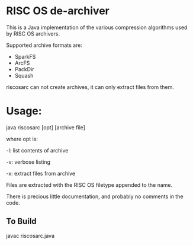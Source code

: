 # RISC OS de-archiver

This is a Java implementation of the various compression algorithms used by
RISC OS archivers.

Supported archive formats are:
- SparkFS
- ArcFS
- PackDir
- Squash

riscosarc can not create archives, it can only extract files from them.

# Usage:
java riscosarc [opt] [archive file]

where opt is:

  -l: list contents of archive

  -v: verbose listing

  -x: extract files from archive

Files are extracted with the RISC OS filetype appended to the name.

There is precious little documentation, and probably no comments in the code.

## To Build

javac riscosarc.java
